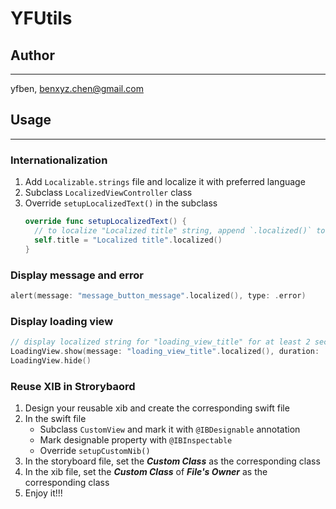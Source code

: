 # YFUtils

## Author
***
yfben, benxyz.chen@gmail.com

## Usage
***
### Internationalization
1. Add `Localizable.strings` file and localize it with preferred language
2. Subclass `LocalizedViewController` class
3. Override `setupLocalizedText()` in the subclass
    ```swift
    override func setupLocalizedText() {
      // to localize "Localized title" string, append `.localized()` to it
      self.title = "Localized title".localized()
    }
    ```

### Display message and error
```swift
alert(message: "message_button_message".localized(), type: .error)
```

### Display loading view
```swift
// display localized string for "loading_view_title" for at least 2 seconds
LoadingView.show(message: "loading_view_title".localized(), duration: .milliseconds(Int(2.0 * 1000)))
LoadingView.hide()
```

### Reuse XIB in Strorybaord
1. Design your reusable xib and create the corresponding swift file
2. In the swift file
    - Subclass `CustomView` and mark it with `@IBDesignable` annotation
    - Mark designable property with `@IBInspectable`
    - Override `setupCustomNib()`
3. In the storyboard file, set the ***Custom Class*** as the corresponding class
4. In the xib file, set the ***Custom Class*** of ***File's Owner*** as the corresponding class
5. Enjoy it!!!